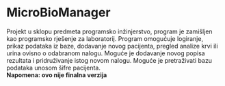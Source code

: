 # MicroBioManager
Projekt u sklopu predmeta programsko inžinjerstvo, program je zamišljen kao programsko rješenje za laboratorij. 
Program omogućuje logiranje, prikaz podataka iz baze, dodavanje novog pacijenta, pregled analize krvi ili urina ovisno o odabranom nalogu. 
Moguće je dodavanje novog popisa rezultata i pridruživanje istog novom nalogu. 
Moguće je pretraživati bazu podataka unosom šifre pacijenta.
<br>
<b>Napomena: ovo nije finalna verzija</b>
